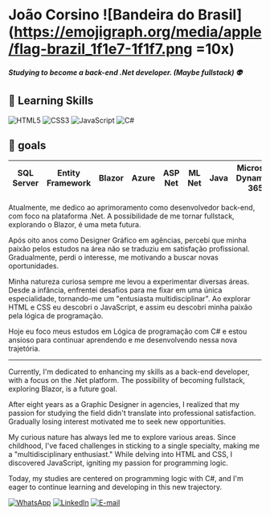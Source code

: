 # João Corsino ![Bandeira do Brasil](https://emojigraph.org/media/apple/flag-brazil_1f1e7-1f1f7.png =10x)

##### Studying to become a back-end .Net developer. (Maybe fullstack) :alien:
## :book: Learning Skills
![HTML5](https://img.shields.io/badge/HTML5-000?style=for-the-badge&logo=html5) ![CSS3](https://img.shields.io/badge/CSS3-000?style=for-the-badge&logo=css3&logoColor=264CE4) ![JavaScript](https://img.shields.io/badge/JavaScript-000?style=for-the-badge&logo=javascript) ![C#](https://img.shields.io/badge/C%23-000?style=for-the-badge&logo=c-sharp&logoColor=823085)

## :scroll: goals
| SQL Server | Entity Framework | Blazor | Azure | ASP Net | ML Net | Java | Microsoft Dynamics 365 | phyton
|-|-|-|-|-|-|-|-|-|

Atualmente, me dedico ao aprimoramento como desenvolvedor back-end, com foco na plataforma .Net. A possibilidade de me tornar fullstack, explorando o Blazor, é uma meta futura.

Após oito anos como Designer Gráfico em agências, percebi que minha paixão pelos estudos na área não se traduziu em satisfação profissional. Gradualmente, perdi o interesse, me motivando a buscar novas oportunidades.

Minha natureza curiosa sempre me levou a experimentar diversas áreas. Desde a infância, enfrentei desafios para me fixar em uma única especialidade, tornando-me um "entusiasta multidisciplinar". Ao explorar HTML e CSS eu descobri o JavaScript, e assim eu descobri minha paixão pela lógica de programação.

Hoje eu foco meus estudos em Lógica de programação com C# e estou ansioso para continuar aprendendo e me desenvolvendo nessa nova trajetória.
___
Currently, I'm dedicated to enhancing my skills as a back-end developer, with a focus on the .Net platform. The possibility of becoming fullstack, exploring Blazor, is a future goal.

After eight years as a Graphic Designer in agencies, I realized that my passion for studying the field didn't translate into professional satisfaction. Gradually losing interest motivated me to seek new opportunities.

My curious nature has always led me to explore various areas. Since childhood, I've faced challenges in sticking to a single specialty, making me a "multidisciplinary enthusiast." While delving into HTML and CSS, I discovered JavaScript, igniting my passion for programming logic.

Today, my studies are centered on programming logic with C#, and I'm eager to continue learning and developing in this new trajectory.

[![WhatsApp](https://img.shields.io/badge/WhatsApp-25D366?style=for-the-badge&logo=whatsapp&logoColor=white)](https://wa.me/5512996399108) [![LinkedIn](https://img.shields.io/badge/LinkedIn-000?style=for-the-badge&logo=linkedin&logoColor=0E76A8)](https://www.linkedin.com/in/jota-corsino/) [![E-mail](https://img.shields.io/badge/-Email-000?style=for-the-badge&logo=microsoft-outlook&logoColor=007BFF)](mailto:oi.corsino@gmail.com)
